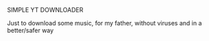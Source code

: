 SIMPLE YT DOWNLOADER

Just to download some music, for my father, without viruses and in a better/safer way